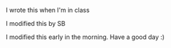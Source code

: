 I wrote this when I'm in class

I modified this by SB

I modified this early in the morning. Have a good day :)